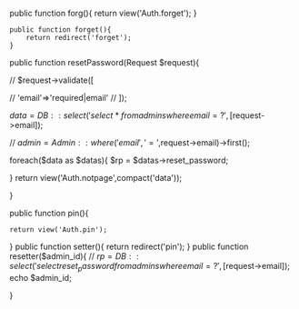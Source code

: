  public function forg(){
        return view('Auth.forget');
    }

    public function forget(){
        return redirect('forget');
    }
   public function resetPassword(Request $request){

//     $request->validate([
            
//         'email'=>'required|email'
//    ]);

  $data = DB::select('select * from admins where email = ?', [$request->email]);

//    $admin = Admin::where('email','=',$request->email)->first();
    
   foreach($data as $datas){
       $rp = $datas->reset_password;
      
   }
   return view('Auth.notpage',compact('data'));
   

   }

   public function pin(){

    return view('Auth.pin');

   }
   public function setter(){
       return redirect('pin');
   }
   public function resetter($admin_id){
    // $rp = DB::select('select reset_password from admins where email = ?', [$request->email]);
    echo $admin_id;


   }
